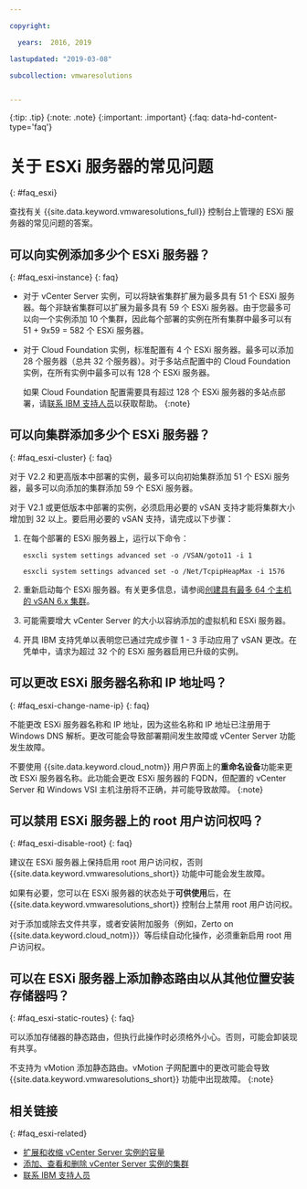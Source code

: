 ```yaml
---

copyright:

  years:  2016, 2019

lastupdated: "2019-03-08"

subcollection: vmwaresolutions


---
```


{:tip: .tip}
{:note: .note}
{:important: .important}
{:faq: data-hd-content-type='faq'}

# 关于 ESXi 服务器的常见问题
{: #faq_esxi}

查找有关 {{site.data.keyword.vmwaresolutions_full}} 控制台上管理的 ESXi 服务器的常见问题的答案。

## 可以向实例添加多少个 ESXi 服务器？
{: #faq_esxi-instance}
{: faq}

* 对于 vCenter Server 实例，可以将缺省集群扩展为最多具有 51 个 ESXi 服务器。每个非缺省集群可以扩展为最多具有 59 个 ESXi 服务器。由于您最多可以向一个实例添加 10 个集群，因此每个部署的实例在所有集群中最多可以有 51 + 9x59 = 582 个 ESXi 服务器。
* 对于 Cloud Foundation 实例，标准配置有 4 个 ESXi 服务器。最多可以添加 28 个服务器（总共 32 个服务器）。对于多站点配置中的 Cloud Foundation 实例，在所有实例中最多可以有 128 个 ESXi 服务器。

  如果 Cloud Foundation 配置需要具有超过 128 个 ESXi 服务器的多站点部署，请[联系 IBM 支持人员](/docs/services/vmwaresolutions/vmonic?topic=vmware-solutions-trbl_support)以获取帮助。
  {:note}

## 可以向集群添加多少个 ESXi 服务器？
{: #faq_esxi-cluster}
{: faq}

对于 V2.2 和更高版本中部署的实例，最多可以向初始集群添加 51 个 ESXi 服务器，最多可以向添加的集群添加 59 个 ESXi 服务器。

对于 V2.1 或更低版本中部署的实例，必须启用必要的 vSAN 支持才能将集群大小增加到 32 以上。要启用必要的 vSAN 支持，请完成以下步骤：

1. 在每个部署的 ESXi 服务器上，运行以下命令：

   `esxcli system settings advanced set -o /VSAN/goto11 -i 1`

   `esxcli system settings advanced set -o /Net/TcpipHeapMax -i 1576`

2. 重新启动每个 ESXi 服务器。有关更多信息，请参阅[创建具有最多 64 个主机的 vSAN 6.x 集群](https://kb.vmware.com/s/article/2110081)。
3. 可能需要增大 vCenter Server 的大小以容纳添加的虚拟机和 ESXi 服务器。
4. 开具 IBM 支持凭单以表明您已通过完成步骤 1 - 3 手动应用了 vSAN 更改。在凭单中，请求为超过 32 个的 ESXi 服务器启用已升级的实例。

## 可以更改 ESXi 服务器名称和 IP 地址吗？
{: #faq_esxi-change-name-ip}
{: faq}

不能更改 ESXi 服务器名称和 IP 地址，因为这些名称和 IP 地址已注册用于 Windows DNS 解析。更改可能会导致部署期间发生故障或 vCenter Server 功能发生故障。

不要使用 {{site.data.keyword.cloud_notm}} 用户界面上的**重命名设备**功能来更改 ESXi 服务器名称。此功能会更改 ESXi 服务器的 FQDN，但配置的 vCenter Server 和 Windows VSI 主机注册将不正确，并可能导致故障。
{:note}

## 可以禁用 ESXi 服务器上的 root 用户访问权吗？
{: #faq_esxi-disable-root}
{: faq}

建议在 ESXi 服务器上保持启用 root 用户访问权，否则 {{site.data.keyword.vmwaresolutions_short}} 功能中可能会发生故障。

如果有必要，您可以在 ESXi 服务器的状态处于**可供使用**后，在 {{site.data.keyword.vmwaresolutions_short}} 控制台上禁用 root 用户访问权。

对于添加或除去文件共享，或者安装附加服务（例如，Zerto on {{site.data.keyword.cloud_notm}}）等后续自动化操作，必须重新启用 root 用户访问权。

## 可以在 ESXi 服务器上添加静态路由以从其他位置安装存储器吗？
{: #faq_esxi-static-routes}
{: faq}

可以添加存储器的静态路由，但执行此操作时必须格外小心。否则，可能会卸装现有共享。

不支持为 vMotion 添加静态路由。vMotion 子网配置中的更改可能会导致 {{site.data.keyword.vmwaresolutions_short}} 功能中出现故障。
{:note}

## 相关链接
{: #faq_esxi-related}

* [扩展和收缩 vCenter Server 实例的容量](/docs/services/vmwaresolutions/vcenter?topic=vmware-solutions-vc_addingremovingservers)
* [添加、查看和删除 vCenter Server 实例的集群](/docs/services/vmwaresolutions/vcenter?topic=vmware-solutions-adding-and-viewing-clusters-for-vcenter-server-instances)
* [联系 IBM 支持人员](/docs/services/vmwaresolutions/vmonic?topic=vmware-solutions-trbl_support)
